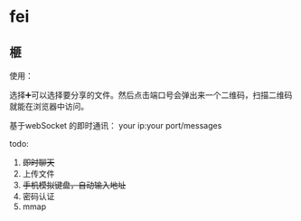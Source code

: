 # fei

## 榧

使用：

选择➕可以选择要分享的文件。然后点击端口号会弹出来一个二维码，扫描二维码就能在浏览器中访问。

基于webSocket 的即时通讯： your ip:your port/messages 

todo: 

1. ~~即时聊天~~
2. 上传文件
3. ~~手机模拟键盘，自动输入地址~~
4. 密码认证
5. mmap